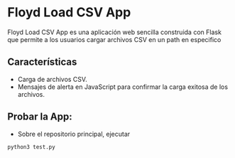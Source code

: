 # Floyd Load CSV App

Floyd Load CSV App es una aplicación web sencilla construida con Flask que permite a los usuarios cargar archivos CSV en un path en especifico

## Características

- Carga de archivos CSV.
- Mensajes de alerta en JavaScript para confirmar la carga exitosa de los archivos.

## Probar la App:
- Sobre el repositorio principal, ejecutar
```bash
python3 test.py
```
